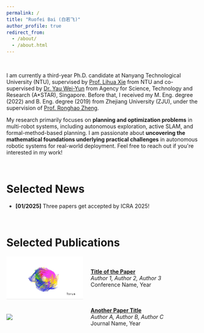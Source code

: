 ```yaml
---
permalink: /
title: "Ruofei Bai (白若飞)"
author_profile: true
redirect_from: 
  - /about/
  - /about.html
---
```


<br>

I am currently a third-year Ph.D. candidate at Nanyang Technological University (NTU), supervised by [Prof. Lihua Xie](https://scholar.google.com.sg/citations?user=Fmrv3J8AAAAJ&hl=en) from NTU and co-supervised by [Dr. Yau Wei-Yun](https://scholar.google.com.sg/citations?user=B_VchHYAAAAJ&hl=en) from Agency for Science, Technology and Research (A*STAR), Singapore. Before that, I received my M. Eng. degree (2022) and B. Eng. degree (2019) from Zhejiang University (ZJU), under the supervision of [Prof. Ronghao Zheng](https://scholar.google.com/citations?user=LxgdmqYAAAAJ&hl=en).

My research primarily focuses on **planning and optimization problems** in multi-robot systems, including autonomous exploration, active SLAM, and formal-method-based planning. I am passionate about **uncovering the mathematical foundations underlying practical challenges** in autonomous robotic systems for real-world deployment. Feel free to reach out if you're interested in my work!

<br>

Selected News
======
* **[01/2025]** Three papers get accepted by ICRA 2025!

<br>

Selected Publications
======

<div style="display: flex; align-items: center; margin-bottom: 20px;">
    <img src="../images/publications/2021-tian-dc2pgo.gif" width="200" style="margin-right: 20px;">
    <div>
        <strong><a href="paper1.pdf">Title of the Paper</a></strong>  
        <br>
        <em>Author 1, Author 2, Author 3</em>  
        <br>
        Conference Name, Year
    </div>
</div>

<div style="display: flex; align-items: center; margin-bottom: 20px;">
    <img src="paper2.gif" width="200" style="margin-right: 20px;">
    <div>
        <strong><a href="paper2.pdf">Another Paper Title</a></strong>  
        <br>
        <em>Author A, Author B, Author C</em>  
        <br>
        Journal Name, Year
    </div>
</div>

